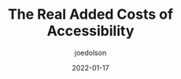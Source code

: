 ---
author: joedolson
date: 2022-01-17
permalink: false
tags:
  - accessibility
  - economics
target_url: https://www.joedolson.com/2022/01/the-real-added-costs-of-accessibility/
title: The Real Added Costs of Accessibility
---